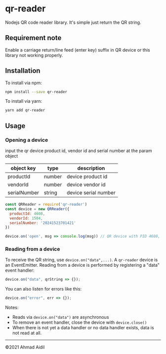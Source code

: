 # qr-reader
Nodejs QR code reader library. It's simple just return the QR string.

## Requirement note
Enable a carriage return/line feed (enter key) suffix in QR device or this library not working properly.

## Installation

To install via npm:
```bash
npm install --save qr-reader
```
To install via yarn:
```bash
yarn add qr-reader
```

## Usage

### Opening a device
input the qr device product id, vendor id and serial number at the param object

| object key | type | description |
|-----|------|-------------|
| productId | number | device product id |
| vendorId | number | device vendor id |
| serialNumber | string | device serial number |

```js
const QRReader = require('qr-reader')
const device = new QRReader({
  productId: 4608,
  vendorId: 1504,
  serialNumber: '20241523701421'
})

device.on('open', msg => console.log(msg)) // QR device with PID 4608, VID 1504 and SN 20241523701421 is now open!
```

### Reading from a device

To receive the QR string, use `device.on("data",...)`.
A `qr-reader` device is an EventEmitter.
Reading from a device is performed by registering a "data" event handler:

```js
device.on("data", qrString => {});
```

You can also listen for errors like this:

```js
device.on("error", err => {});
```

Notes:
- Reads via `device.on("data")` are asynchronous
- To remove an event handler, close the device with `device.close()`
- When there is not yet a data handler or no data handler exists, data is not read at all.

---
&copy;2021 Ahmad Aidil